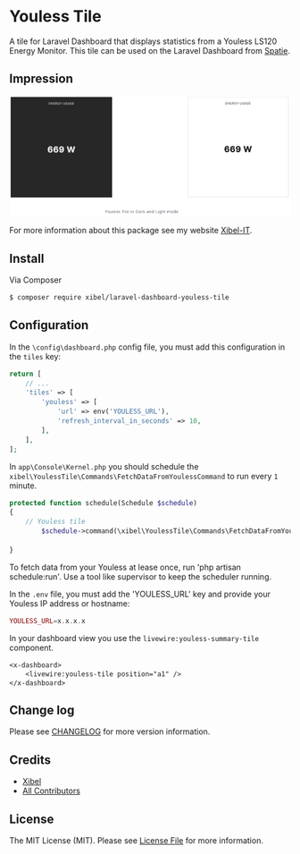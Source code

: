 # Youless Tile

A tile for Laravel Dashboard that displays statistics from a Youless LS120 Energy Monitor.
This tile can be used on the Laravel Dashboard from [Spatie][link-spatie].

## Impression

<img style="max-width:100%; height: auto" src="docs/images/youless_tile.png">

For more information about this package see my website [Xibel-IT][link-xibel-it].

## Install

Via Composer

```bash
$ composer require xibel/laravel-dashboard-youless-tile
```

## Configuration

In the `\config\dashboard.php` config file, you must add this configuration in the `tiles` key:

```php
return [
    // ...
    'tiles' => [
        'youless' => [
            'url' => env('YOULESS_URL'),
            'refresh_interval_in_seconds' => 10,
        ],
    ],
];
```

In `app\Console\Kernel.php` you should schedule the `xibel\YoulessTile\Commands\FetchDataFromYoulessCommand` to run every `1` minute.

```php
protected function schedule(Schedule $schedule)
{
    // Youless tile
        $schedule->command(\xibel\YoulessTile\Commands\FetchDataFromYoulessCommand::class)->everyMinute();

}
```

To fetch data from your Youless at lease once, run 'php artisan schedule:run'. Use  a tool like supervisor to keep the scheduler running.

In the `.env` file, you must add the 'YOULESS_URL' key and provide your Youless IP address or hostname:

```php
YOULESS_URL=x.x.x.x
```

In your dashboard view you use the `livewire:youless-summary-tile` component.

```blade
<x-dashboard>
    <livewire:youless-tile position="a1" />
</x-dashboard>
```
## Change log

Please see [CHANGELOG](CHANGELOG.md) for more version information.

## Credits

- [Xibel][link-author]
- [All Contributors][link-contributors]

## License

The MIT License (MIT). Please see [License File](LICENSE.md) for more information.

[link-author]: https://github.com/xibel
[link-contributors]: ../../contributors
[link-spatie]: https://docs.spatie.be/laravel-dashboard/v1/introduction
[link-xibel-it]: https://www.xibel-it.eu/youless-tile-for-laravel-dashboard/